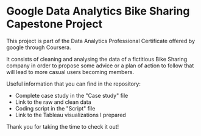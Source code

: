# Google Data Analytics Bike Sharing Capestone Project

This project is part of the Data Analytics Professional Certificate offered by google through Coursera.

It consists of cleaning and analysing the data of a fictitious Bike Sharing company in order to propose some advice or a plan of action to follow that will lead to more casual users becoming members. 

Useful information that you can find in the repository:
  - Complete case study in the "Case study" file
  - Link to the raw and clean data  
  - Coding script in the "Script" file
  - Link to the Tableau visualizations I prepared

Thank you for taking the time to check it out!
